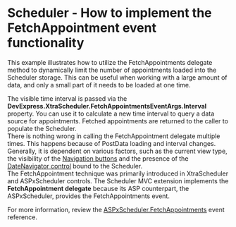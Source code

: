 # Scheduler - How to implement the FetchAppointment event functionality


<p>This example illustrates how to utilize the FetchAppointments delegate method to dynamically limit the number of appointments loaded into the Scheduler storage. This can be useful when working with a large amount of data, and only a small part of it needs to be loaded at one time. </p><p>The visible time interval is passed via the <strong>DevExpress.XtraScheduler.</strong><strong>FetchAppointmentsEventArgs</strong><strong>.Interval</strong> property. You can use it to calculate a new time interval to query a data source for appointments. Fetched appointments are returned to the caller to populate the Scheduler.  <br />
There is nothing wrong in calling the FetchAppointment delegate multiple times. This happens because of PostData loading and interval changes. Generally, it is dependent on various factors, such as the current view type, the visibility of the <a href="http://documentation.devexpress.com/#AspNet/CustomDocument11673"><u>Navigation buttons</u></a> and the presence of the <a href="http://documentation.devexpress.com/#AspNet/CustomDocument11676"><u>DateNavigator control</u></a> bound to the Scheduler.<br />
The FetchAppointment technique was primarily introduced in XtraScheduler and ASPxScheduler controls. The Scheduler MVC extension implements the <strong>FetchAppointment delegate</strong> because its ASP counterpart, the ASPxScheduler, provides the FetchAppointments event. </p><p>For more information, review the <a href="http://documentation.devexpress.com/#AspNet/DevExpressWebASPxSchedulerASPxScheduler_FetchAppointmentstopic"><u>ASPxScheduler.FetchAppointments</u></a> event reference.</p>

<br/>


